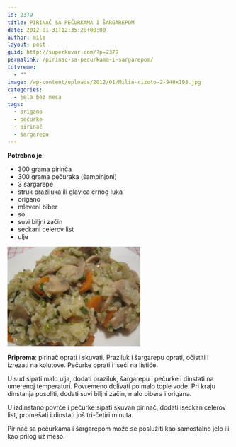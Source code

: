 ```yaml
---
id: 2379
title: PIRINAČ SA PEČURKAMA I ŠARGAREPOM
date: 2012-01-31T12:35:28+00:00
author: mila
layout: post
guid: http://superkuvar.com/?p=2379
permalink: /pirinac-sa-pecurkama-i-sargarepom/
totvreme:
  - ""
image: /wp-content/uploads/2012/01/Milin-rizoto-2-940x198.jpg
categories:
  - jela bez mesa
tags:
  - origano
  - pečurke
  - pirinač
  - šargarepa
---
```

**Potrebno je**:

  * 300 grama pirinča
  * 300 grama pečuraka (šampinjoni)
  * 3 šargarepe
  * struk praziluka ili glavica crnog luka
  * origano
  * mleveni biber
  * so
  * suvi biljni začin
  * seckani celerov list
  * ulje

<img class="alignnone size-medium wp-image-2380" title="Milin rizoto (2)" src="/wp-content/uploads/2012/01/Milin-rizoto-2-1024x768.jpg" alt="" width="300" height="225" /> 

**Priprema**: pirinač oprati i skuvati. Praziluk i šargarepu oprati, očistiti i izrezati na kolutove. Pečurke oprati i iseći na listiće.

U sud sipati malo ulja, dodati praziluk, šargarepu i pečurke i dinstati na umerenoj temperaturi. Povremeno dolivati po malo tople vode. Pri kraju dinstanja posoliti, dodati suvi biljni začin, malo bibera i origana.

U izdinstano povrće i pečurke sipati skuvan pirinač, dodati iseckan celerov list, promešati i dinstati još tri-četiri minuta.

Pirinač sa pečurkama i šargarepom može se poslužiti kao samostalno jelo ili kao prilog uz meso.